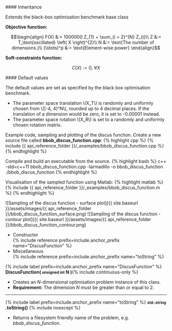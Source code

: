 <div class="custom-callout custom-callout-info">
#### Inheritance

Extends the black-box optimisation benchmark base class
</div>

**Objective function:**

$$\begin{align}
F(X) &:= 1000000 Z_{1} + \sum_{i = 2}^{N} Z_{i}\\
Z &:= T_\text{oscillated} \left( X \right)^{2}\\
N &:= \text{The number of dimensions.}\\
(\ldots)^p &:= \text{Element-wise power}
\end{align}$$

**Soft-constraints function:**

$$C(X) := 0, \ \forall X$$

<div class="custom-callout custom-callout-info">
#### Default values

The default values are set as specified by the black box optimisation benchmark.

- The parameter space translation \\(X_T\\) is randomly and uniformly chosen from \\([-4, 4]^N\\), rounded up to 4 decimal places. If the translation of a dimension would be zero, it is set to -0.00001 instead.
- The parameter space rotation \\(X_R\\) is set to a randomly and uniformly chosen rotation matrix.
</div>

Example code, sampling and plotting of the discus function.
Create a new source file called **bbob_discus_function.cpp**:
{% highlight cpp %}
{% include {{ api_reference_folder }}/_examples/bbob_discus_function.cpp %}
{% endhighlight %}

Compile and build an executable from the source.
{% highlight bash %}
c++ -std=c++11 bbob_discus_function.cpp -larmadillo -o bbob_discus_function
./bbob_discus_function
{% endhighlight %}

Visualisation of the sampled function using Matlab:
{% highlight matlab %}
{% include {{ api_reference_folder }}/_examples/bbob_discus_function.m %}
{% endhighlight %}

![Sampling of the discus function - surface plot]({{ site.baseurl }}/assets/images/{{ api_reference_folder }}/bbob_discus_function_surface.png)
![Sampling of the discus function - contour plot]({{ site.baseurl }}/assets/images/{{ api_reference_folder }}/bbob_discus_function_contour.png)

- Constructor<br>
  {% include reference prefix=include.anchor_prefix name="DiscusFunction" %}
- Miscellaneous<br>
  {% include reference prefix=include.anchor_prefix name="toString" %}

{% include label prefix=include.anchor_prefix name="DiscusFunction" %}
**DiscusFunction( <small>unsigned int</small> N )**{% include continuous-only %}

- Creates an *N*-dimensional optimisation problem instance of this class.
- **Requirement:** The dimension *N* must be greater than or equal to 2.

---
{% include label prefix=include.anchor_prefix name="toString" %}
**<small>std::string</small> .toString()** {% include noexcept %}

- Returns a filesystem friendly name of the problem, e.g. *bbob_discus_function*.